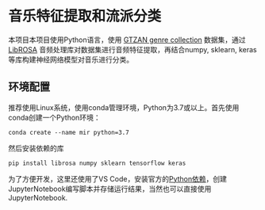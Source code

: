 # 音乐特征提取和流派分类

本项目本项目使用Python语言，使用 [GTZAN genre collection](http://opihi.cs.uvic.ca/sound/genres.tar.gz) 数据集，通过 [LibROSA](https://librosa.github.io/librosa/index.html) 音频处理库对数据集进行音频特征提取，再结合numpy, sklearn, keras等库构建神经网络模型对音乐进行分类。

## 环境配置

推荐使用Linux系统，使用conda管理环境，Python为3.7或以上。首先使用conda创建一个Python环境：

```shell
conda create --name mir python=3.7
```

然后安装依赖的库

```shell
pip install librosa numpy sklearn tensorflow keras
```

为了方便开发，这里还使用了VS Code，安装官方的[Python依赖](https://marketplace.visualstudio.com/items?itemName=ms-python.python)，创建JupyterNotebook编写脚本并存储运行结果，当然也可以直接使用JupyterNotebook.